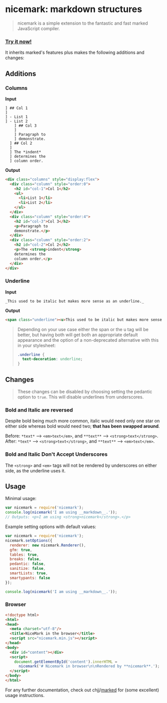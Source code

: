 # nicemark: markdown structures

> nicemark is a simple extension to the fantastic and fast marked JavaScript compiler.

### **[Try it now!](http://goldenforever.github.io)**

It inherits marked's features plus makes the following additions and changes:

## Additions

### Columns

**Input**

```
] ## Col 1
]
] - List 1
] - List 2
    ] ## Col 3
    ]
    ] Paragraph to
    ] demonstrate.
  ] ## Col 2
  ] 
  ] The *indent*
  ] determines the
  ] column order.
```

**Output**
```html
<div class="columns" style="display:flex">
  <div class="column" style="order:0">
    <h2 id="col-1">Col 1</h2>
    <ul>
      <li>List 1</li>
      <li>List 2</li>
    </ul>
  </div>
  <div class="column" style="order:4">
    <h2 id="col-3">Col 3</h2>
    <p>Paragraph to
    demonstrate.</p>
  </div>
  <div class="column" style="order:2">
    <h2 id="col-2">Col 2</h2>
    <p>The <strong>indent</strong>
    determines the
    column order.</p>
  </div>
</div>
```

### Underline
**Input**
```
_This used to be italic but makes more sense as an underline._
```

**Output**
```html
<span class="underline"><u>This used to be italic but makes more sense as an underline.</u></span>
```

> Depending on your use case either the span or the u tag will be better, but having both will get both an appropriate default appearance and the option of a non-deprecated alternative with this in your stylesheet:
> 
> ```css
> .underline {
>   text-decoration: underline;
> }
> ```

## Changes

> These changes can be disabled by choosing setting the pedantic option to `true`. This will disable underlines from underscores.

### Bold and Italic are reversed
Despite bold being much more common, italic would need only one star on either side whereas bold would need two; **that has been swapped around**.

Before: `*text*` --> `<em>text</em>`, and `**text**` --> `<strong>text</strong>`.  
After: `*text*` --> `<strong>text</strong>`, and `**text**` --> `<em>text</em>`.

### Bold and Italic Don't Accept Underscores
The `<strong>` and `<em>` tags will not be rendered by underscores on either side, as the underline uses it.

## Usage

Minimal usage:

```js
var nicemark = require('nicemark');
console.log(nicemark('I am using __markdown__.'));
// Outputs: <p>I am using <strong>nicemark</strong>.</p>
```

Example setting options with default values:

```js
var nicemark = require('nicemark');
nicemark.setOptions({
  renderer: new nicemark.Renderer(),
  gfm: true,
  tables: true,
  breaks: false,
  pedantic: false,
  sanitize: false,
  smartLists: true,
  smartypants: false
});

console.log(nicemark('I am using __markdown__.'));
```

### Browser

```html
<!doctype html>
<html>
<head>
  <meta charset="utf-8"/>
  <title>NiceMark in the browser</title>
  <script src="nicemark.min.js"></script>
</head>
<body>
  <div id="content"></div>
  <script>
    document.getElementById('content').innerHTML =
      nicemark('# Nicemark in browser\n\nRendered by **nicemark**.');
  </script>
</body>
</html>
```

For any further documentation, check out chjj/[marked](https://github.com/chjj/marked) for (some excellent) usage instructions.
